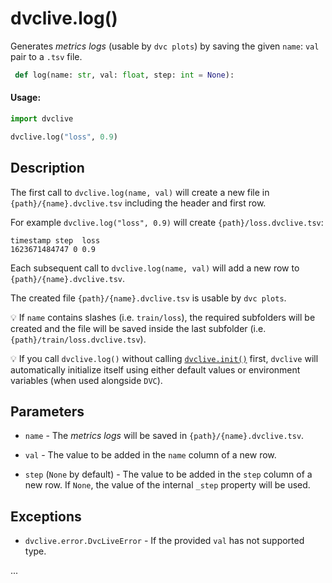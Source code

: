 # dvclive.log()

Generates _metrics logs_ (usable by `dvc plots`) by saving the given `name`:
`val` pair to a `.tsv` file.

```py
 def log(name: str, val: float, step: int = None):
```

#### Usage:

```py
import dvclive

dvclive.log("loss", 0.9)
```

## Description

The first call to `dvclive.log(name, val)` will create a new file in
`{path}/{name}.dvclive.tsv` including the header and first row.

For example `dvclive.log("loss", 0.9)` will create `{path}/loss.dvclive.tsv`:

```
timestamp step  loss
1623671484747 0 0.9
```

Each subsequent call to `dvclive.log(name, val)` will add a new row to
`{path}/{name}.dvclive.tsv`.

The created file `{path}/{name}.dvclive.tsv` is usable by `dvc plots`.

💡 If `name` contains slashes (i.e. `train/loss`), the required subfolders will
be created and the file will be saved inside the last subfolder (i.e.
`{path}/train/loss.dvclive.tsv`).

💡 If you call `dvclive.log()` without calling [`dvclive.init()`] first,
`dvclive` will automatically initialize itself using either default values or
environment variables (when used alongside `DVC`).

## Parameters

- `name` - The _metrics logs_ will be saved in `{path}/{name}.dvclive.tsv`.

- `val` - The value to be added in the `name` column of a new row.

- `step` (`None` by default) - The value to be added in the `step` column of a
  new row. If `None`, the value of the internal `_step` property will be used.

## Exceptions

- `dvclive.error.DvcLiveError` - If the provided `val` has not supported type.

...

[`dvclive.init()`]: /doc/dvclive/api-reference/init
